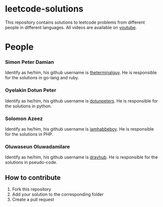 # leetcode-solutions

This repository contains solutions to leetcode problems from different people in different languages. All videos are available on [youtube](https://www.youtube.com/channel/UCGeKFZLj695LL0m2MACPm8Q).


# People

### Simon Peter Damian

Identify as he/him, his github username is [theterminalguy](https://github.com/theterminalguy). He is responsible for the solutions in go-lang and ruby. 

### Oyelakin Dotun Peter

Identify as he/him, his github username is [dotunpeters](https://github.com/dotunpeters). He is responsible for the solutions in python.

### Solomon Azeez

Identify as he/him, his github username is [iamhabbeboy](https://github.com/iamhabbeboy). He is responsible for the solutions in PHP.

### Oluwaseun Oluwadamilare

Identify as he/him, his github username is [drayhub](https://github.com/Drayhub). He is responsible for the solutions in pseudo-code.

## How to contribute

1. Fork this repository
2. Add your solution to the corresponding folder
3. Create a pull request

